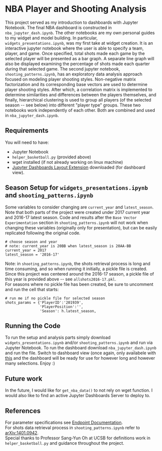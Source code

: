 # NBA Player and Shooting Analysis

This project served as my introduction to dashboards with Jupyter Notebook. The final NBA dashboard is constructed in `nba_jupyter_dash.ipynb`. The other notebooks are my own personal guides to my widget and model building. In particular, `widgets_presentations.ipynb`, was my first take at widget creation. It is an interactive jupyter notebook where the user is able to specify a team, player, and game. Once specified, total shots made each game by the selected player will be presented as a bar graph. A separate line graph will also be displayed examining the percentage of shots made each quarter during that selected game. The second jupyter notebook, `shooting_patterns.ipynb`, has an exploratory data analysis approach focused on modeling player shooting styles. Non-negative matrix factorization and its corresponding base vectors are used to determine player shooting styles. After which, a correlation matrix is implemented to determine similarities and differences between the players themselves, and finally, hierarchical clustering is used to group all players (of the selected season -- see below) into different "player type" groups. These two notebooks work independently of each other. Both are combined and used in `nba_jupyter_dash.ipynb`.

## Requirements

You will need to have:
- Jupyter Notebook
- `helper_basketball.py` (provided above)
- wget installed (if not already working on linux machine)
- [Jupyter Dashboards Layout Extension](https://github.com/jupyter/dashboards) downloaded (for dashboard view).

## Season Setup for `widgets_presentations.ipynb` and `shooting_patterns.ipynb`
 
Some variables to consider changing are `current_year` and `latest_season`. Note that both parts of the project were created under 2017 current year and 2016-17 latest season. Code and results after the `Base Vector Experimentation` section in `shooting_patterns.ipynb` will not work when changing these variables (originally only for presentation), but can be easily replicated following the original code.

```
# choose season and year
# note: current_year is 20BB when latest_season is 20AA-BB
current_year = 2017
latest_season = '2016-17'
```

Note: in `shooting_patterns.ipynb`, the shots retrieval process is long and time consuming, and so when running it initially, a pickle file is created. Since this project was centered around the 2016-17 season, a pickle file of this year is provided above -- see `allshots2016-17.pkl`.  
For seasons where no pickle file has been created, be sure to uncomment and run the cell that starts:

```
# run me if no pickle file for selected season
shots_params = {'PlayerID':'201939',
                'PlayerPosition':'',
                'Season': h.latest_season,
```

## Running the Code

To run the setup and analysis parts simply download `widgets_presentations.ipynb` and/or `shooting_patterns.ipynb` and run via Jupyter Notebook.
To run the dashboard download `nba_jupyter_dash.ipynb` and run the file. Switch to dashboard view (once again, only availabele with [this](https://github.com/jupyter/dashboards) and the dashboard will be ready for use for however long and however many selections. Enjoy :)

## Future work

In the future, I would like for `get_nba_data()` to not rely on wget function.
I would also like to find an active Jupyter Dashboards Server to deploy to.

## References

For parameter specifications see [Endpoint Documentation](https://github.com/seemethere/nba_py/wiki/stats.nba.com-Endpoint-Documentation).  
For shots data retrieval process in `shooting_patterns.ipynb` refer to [arXiv:1401.0942](https://arxiv.org/abs/1401.0942).  
Special thanks to Professor Sang-Yun Oh at UCSB for definitions work in `helper_basketball.py` and guidance throughout the project.
